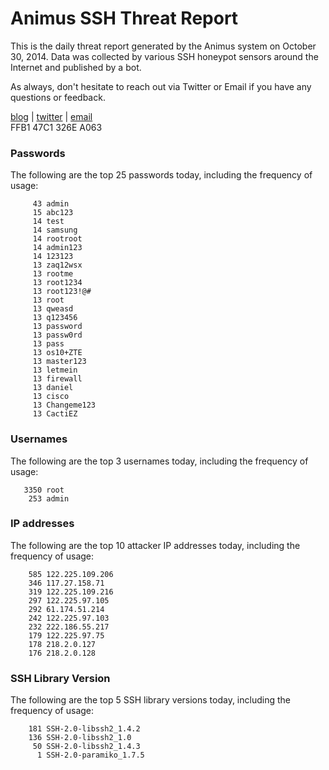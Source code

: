 # Animus SSH Threat Report

This is the daily threat report generated by the Animus system on October 30, 2014. Data was collected by various SSH honeypot sensors around the Internet and published by a bot.  

As always, don't hesitate to reach out via Twitter or Email if you have any questions or feedback.  

[blog](http://morris.guru) | [twitter](https://twitter.com/andrew___morris) | [email](mailto:andrew@morris.guru)  
FFB1 47C1 326E A063  
### Passwords
The following are the top 25 passwords today, including the frequency of usage:
```
     43 admin
     15 abc123
     14 test
     14 samsung
     14 rootroot
     14 admin123
     14 123123
     13 zaq12wsx
     13 rootme
     13 root1234
     13 root123!@#
     13 root
     13 qweasd
     13 q123456
     13 password
     13 passw0rd
     13 pass
     13 os10+ZTE
     13 master123
     13 letmein
     13 firewall
     13 daniel
     13 cisco
     13 Changeme123
     13 CactiEZ
```

### Usernames
The following are the top 3 usernames today, including the frequency of usage:
```
   3350 root
    253 admin
```

### IP addresses
The following are the top 10 attacker IP addresses today, including the frequency of usage:
```
    585 122.225.109.206
    346 117.27.158.71
    319 122.225.109.216
    297 122.225.97.105
    292 61.174.51.214
    242 122.225.97.103
    232 222.186.55.217
    179 122.225.97.75
    178 218.2.0.127
    176 218.2.0.128
```

### SSH Library Version
The following are the top 5 SSH library versions today, including the frequency of usage:
```
    181 SSH-2.0-libssh2_1.4.2
    136 SSH-2.0-libssh2_1.0
     50 SSH-2.0-libssh2_1.4.3
      1 SSH-2.0-paramiko_1.7.5
```
